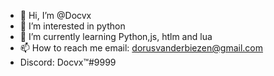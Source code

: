 - 👋 Hi, I’m @Docvx
- 👀 I’m interested in python
- 🌱 I’m currently learning Python,js, htlm and lua
- 📫 How to reach me email: dorusvanderbiezen@gmail.com
- Discord: Docvx™#9999
